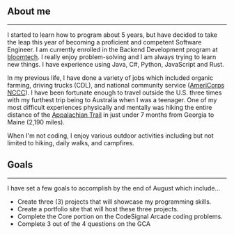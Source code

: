 ## About me
---

I started to learn how to program about 5 years, but have decided to take the leap this year of becoming a proficient and competent Software Engineer. I am currently enrolled in the Backend Development program at [bloomtech](https://www.bloomtech.com). I really enjoy problem-solving and I am always trying to learn new things. I have experience using Java, C#, Python, JavaScript and Rust.

In my previous life, I have done a variety of jobs which included organic farming, driving trucks (CDL), and national community service ([AmeriCorps NCCC](https://www.americorps.gov/serve/fit-finder/americorps-nccc)). I have been fortunate enough to travel outside the U.S. three times with my furthest trip being to Australia when I was a teenager. One of my most difficult experiences physically and mentally was hiking the entire distance of the [Appalachian Trail](https://appalachiantrail.org/) in just under 7 months from Georgia to Maine (2,190 miles).

When I'm not coding, I enjoy various outdoor activities including but not limited to hiking, daily walks, and campfires.

## Goals
---
I have set a few goals to accomplish by the end of August which include...
- Create three (3) projects that will showcase my programming skills.
- Create a portfolio site that will host these three projects.
- Complete the Core portion on the CodeSignal Arcade coding problems.
- Complete 3 out of the 4 questions on the GCA





<!--
**tkozzer/tkozzer** is a ✨ _special_ ✨ repository because its `README.md` (this file) appears on your GitHub profile.

Here are some ideas to get you started:

- 🔭 I’m currently working on ...
- 🌱 I’m currently learning ...
- 👯 I’m looking to collaborate on ...
- 🤔 I’m looking for help with ...
- 💬 Ask me about ...
- 📫 How to reach me: ...
- 😄 Pronouns: ...
- ⚡ Fun fact: ...
-->
